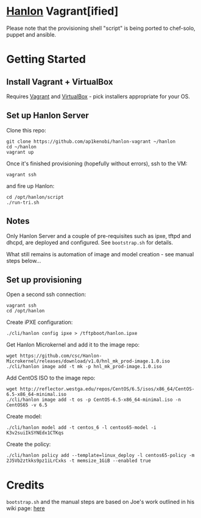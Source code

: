[Hanlon](https://github.com/csc/Hanlon) Vagrant[ified]
==============
Please note that the provisioning shell "script" is being ported to chef-solo, puppet and ansible.


Getting Started
=====

Install Vagrant + VirtualBox
---
Requires [Vagrant](http://www.vagrantup.com/) and [VirtualBox](https://www.virtualbox.org/wiki/Downloads) - pick installers appropriate for your OS.

Set up Hanlon Server
---
Clone this repo:

```
git clone https://github.com/ap1kenobi/hanlon-vagrant ~/hanlon
cd ~/hanlon
vagrant up
```
Once it's finished provisioning (hopefully without errors), ssh to the VM:

```
vagrant ssh

```

and fire up Hanlon:

```
cd /opt/hanlon/script
./run-tri.sh
```

Notes
---
Only Hanlon Server and a couple of pre-requisites such as ipxe, tftpd and dhcpd, are deployed and configured.  See ```bootstrap.sh``` for details.

What still remains is automation of image and model creation - see manual steps below... 

Set up provisioning
---
Open a second ssh connection:

```
vagrant ssh
cd /opt/hanlon
```

Create iPXE configuration:

```
./cli/hanlon config ipxe > /tftpboot/hanlon.ipxe
```

Get Hanlon Microkernel and add it to the image repo:

```
wget https://github.com/csc/Hanlon-Microkernel/releases/download/v1.0/hnl_mk_prod-image.1.0.iso
./cli/hanlon image add -t mk -p hnl_mk_prod-image.1.0.iso

```

Add CentOS ISO to the image repo:

```
wget http://reflector.westga.edu/repos/CentOS/6.5/isos/x86_64/CentOS-6.5-x86_64-minimal.iso
./cli/hanlon image add -t os -p CentOS-6.5-x86_64-minimal.iso -n CentOS65 -v 6.5

```

Create model:

```
./cli/hanlon model add -t centos_6 -l centos65-model -i K3v2suiIkSYNEdx1CTKqs

```
Create the policy:

```
./cli/hanlon policy add --template=linux_deploy -l centos65-policy -m 2J5Vb2ztkks9pz1iLrCxks -t memsize_1GiB --enabled true
```

Credits
===

```bootstrap.sh``` and the manual steps are based on Joe's work outlined in his wiki page: [here](https://github.com/jcpowermac/hanlon-wiki/blob/master/detailed-hanlon-install.md) 
